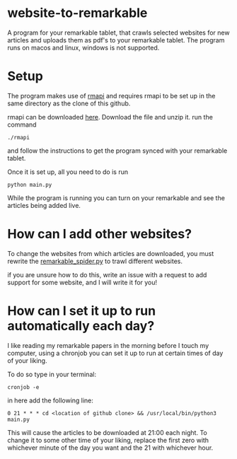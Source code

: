 # website-to-remarkable
A program for your remarkable tablet, that crawls selected websites for new articles and uploads them as pdf's to your remarkable tablet. The program runs on macos and linux, windows is not supported.

# Setup 
The program makes use of [rmapi](https://github.com/juruen/rmapi) and requires rmapi to be set up in the same directory as the clone of this github.

rmapi can be downloaded [here](https://github.com/juruen/rmapi/releases). Download the file and unzip it. run the command

```
./rmapi
```
and follow the instructions to get the program synced with your remarkable tablet.

Once it is set up, all you need to do is run
```
python main.py
```

While the program is running you can turn on your remarkable and see the articles being added live.

# How can I add other websites?

To change the websites from which articles are downloaded, you must rewrite the [remarkable_spider.py](remarkable_spider.py) to trawl different websites.

if you are unsure how to do this, write an issue with a request to add support for some website, and I will write it for you!

# How can I set it up to run automatically each day?
I like reading my remarkable papers in the morning before I touch my computer, using a chronjob you can set it up to run at certain times of day of your liking.

To do so type in your terminal:

```
cronjob -e
```

in here add the following line:

```
0 21 * * * cd <location of github clone> && /usr/local/bin/python3 main.py
```

This will cause the articles to be downloaded at 21:00 each night. To change it to some other time of your liking, replace the first zero with whichever minute of the day you want and the 21 with whichever hour.
